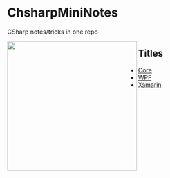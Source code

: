 # ChsharpMiniNotes
CSharp notes/tricks in one repo

<img src="https://user-images.githubusercontent.com/68808212/202441071-0fea46c6-0db9-49c3-93fc-82cd898e5aad.png" width="300" height="300" align="left">


## Titles
* [Core](https://github.com/REFUPANKER/ChsharpMiniNotes/tree/C%23/Core/WebScrape)
* [WPF](https://github.com/REFUPANKER/ChsharpMiniNotes/tree/C%23/WPF)
* [Xamarin](https://github.com/REFUPANKER/ChsharpMiniNotes/tree/C%23/Xamarin)

